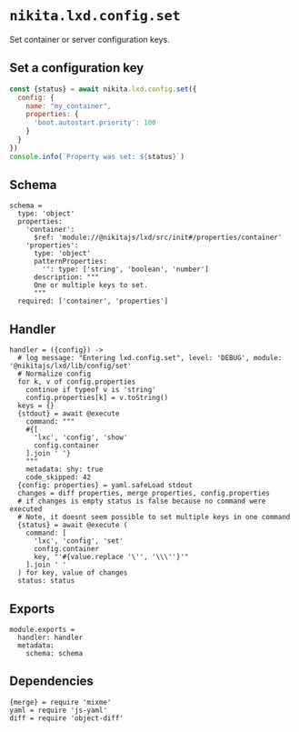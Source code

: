 
# `nikita.lxd.config.set`

Set container or server configuration keys.

## Set a configuration key

```js
const {status} = await nikita.lxd.config.set({
  config: {
    name: "my_container",
    properties: {
      'boot.autostart.priority': 100
    }
  }
})
console.info(`Property was set: ${status}`)
```

## Schema

    schema =
      type: 'object'
      properties:
        'container':
          $ref: 'module://@nikitajs/lxd/src/init#/properties/container'
        'properties':
          type: 'object'
          patternProperties:
            '': type: ['string', 'boolean', 'number']
          description: """
          One or multiple keys to set.
          """
      required: ['container', 'properties']

## Handler

    handler = ({config}) ->
      # log message: "Entering lxd.config.set", level: 'DEBUG', module: '@nikitajs/lxd/lib/config/set'
      # Normalize config
      for k, v of config.properties
        continue if typeof v is 'string'
        config.properties[k] = v.toString()
      keys = {}
      {stdout} = await @execute
        command: """
        #{[
          'lxc', 'config', 'show'
          config.container
        ].join ' '}
        """
        metadata: shy: true
        code_skipped: 42
      {config: properties} = yaml.safeLoad stdout
      changes = diff properties, merge properties, config.properties
      # if changes is empty status is false because no command were executed
      # Note, it doesnt seem possible to set multiple keys in one command
      {status} = await @execute (
        command: [
          'lxc', 'config', 'set'
          config.container
          key, "'#{value.replace '\'', '\\\''}'"
        ].join ' '
      ) for key, value of changes
      status: status

## Exports

    module.exports =
      handler: handler
      metadata:
        schema: schema

## Dependencies

    {merge} = require 'mixme'
    yaml = require 'js-yaml'
    diff = require 'object-diff'
